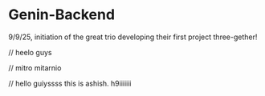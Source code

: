 # Genin-Backend
9/9/25, initiation of the great trio developing their first project three-gether!


// heelo guys

// mitro mitarnio


// hello guiyssss this is ashish. h9iiiiiii
